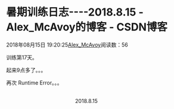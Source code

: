# 暑期训练日志----2018.8.15 - Alex_McAvoy的博客 - CSDN博客





2018年08月15日 19:20:25[Alex_McAvoy](https://me.csdn.net/u011815404)阅读数：56








训练第17天。

起来9点多了。。。

再次 Runtime Error。。。

                                                                                                                                                                               2018.8.15



